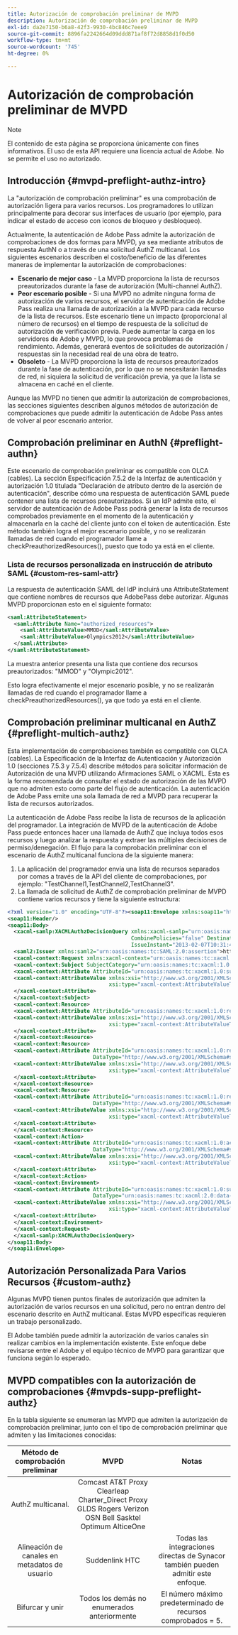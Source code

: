 ```yaml
---
title: Autorización de comprobación preliminar de MVPD
description: Autorización de comprobación preliminar de MVPD
exl-id: da2e7150-b6a8-42f3-9930-4bc846c7eee9
source-git-commit: 8896fa2242664d09ddd871af8f72d8858d1f0d50
workflow-type: tm+mt
source-wordcount: '745'
ht-degree: 0%

---
```


# Autorización de comprobación preliminar de MVPD

>[!NOTE]
>
>El contenido de esta página se proporciona únicamente con fines informativos. El uso de esta API requiere una licencia actual de Adobe. No se permite el uso no autorizado.

## Introducción {#mvpd-preflight-authz-intro}

La &quot;autorización de comprobación preliminar&quot; es una comprobación de autorización ligera para varios recursos. Los programadores lo utilizan principalmente para decorar sus interfaces de usuario (por ejemplo, para indicar el estado de acceso con iconos de bloqueo y desbloqueo).

Actualmente, la autenticación de Adobe Pass admite la autorización de comprobaciones de dos formas para MVPD, ya sea mediante atributos de respuesta AuthN o a través de una solicitud AuthZ multicanal.  Los siguientes escenarios describen el costo/beneficio de las diferentes maneras de implementar la autorización de comprobaciones:

* **Escenario de mejor caso** - La MVPD proporciona la lista de recursos preautorizados durante la fase de autorización (Multi-channel AuthZ).
* **Peor escenario posible** - Si una MVPD no admite ninguna forma de autorización de varios recursos, el servidor de autenticación de Adobe Pass realiza una llamada de autorización a la MVPD para cada recurso de la lista de recursos. Este escenario tiene un impacto (proporcional al número de recursos) en el tiempo de respuesta de la solicitud de autorización de verificación previa. Puede aumentar la carga en los servidores de Adobe y MVPD, lo que provoca problemas de rendimiento. Además, generará eventos de solicitudes de autorización / respuestas sin la necesidad real de una obra de teatro.
* **Obsoleto** - La MVPD proporciona la lista de recursos preautorizados durante la fase de autenticación, por lo que no se necesitarán llamadas de red, ni siquiera la solicitud de verificación previa, ya que la lista se almacena en caché en el cliente.

Aunque las MVPD no tienen que admitir la autorización de comprobaciones, las secciones siguientes describen algunos métodos de autorización de comprobaciones que puede admitir la autenticación de Adobe Pass antes de volver al peor escenario anterior.

## Comprobación preliminar en AuthN {#preflight-authn}

Este escenario de comprobación preliminar es compatible con OLCA (cables). La sección Especificación 7.5.2 de la Interfaz de autenticación y autorización 1.0 titulada &quot;Declaración de atributo dentro de la aserción de autenticación&quot;, describe cómo una respuesta de autenticación SAML puede contener una lista de recursos preautorizados. Si un IdP admite esto, el servidor de autenticación de Adobe Pass podrá generar la lista de recursos comprobados previamente en el momento de la autenticación y almacenarla en la caché del cliente junto con el token de autenticación. Este método también logra el mejor escenario posible, y no se realizarán llamadas de red cuando el programador llame a checkPreauthorizedResources(), puesto que todo ya está en el cliente.

### Lista de recursos personalizada en instrucción de atributo SAML {#custom-res-saml-attr}

La respuesta de autenticación SAML del IdP incluirá una AttributeStatement que contiene nombres de recursos que AdobePass debe autorizar.  Algunas MVPD proporcionan esto en el siguiente formato:

```XML
<saml:AttributeStatement>
  <saml:Attribute Name="authorized_resources">
    <saml:AttributeValue>MMOD</saml:AttributeValue>
    <saml:AttributeValue>Olympics2012</saml:AttributeValue>
  </saml:Attribute>
</saml:AttributeStatement>
```

La muestra anterior presenta una lista que contiene dos recursos preautorizados: &quot;MMOD&quot; y &quot;Olympic2012&quot;.

Esto logra efectivamente el mejor escenario posible, y no se realizarán llamadas de red cuando el programador llame a checkPreauthorizedResources(), ya que todo ya está en el cliente.

## Comprobación preliminar multicanal en AuthZ {#preflight-multich-authz}

Esta implementación de comprobaciones también es compatible con OLCA (cables).  La Especificación de la Interfaz de Autenticación y Autorización 1.0 (secciones 7.5.3 y 7.5.4) describe métodos para solicitar información de Autorización de una MVPD utilizando Afirmaciones SAML o XACML. Esta es la forma recomendada de consultar el estado de autorización de las MVPD que no admiten esto como parte del flujo de autenticación. La autenticación de Adobe Pass emite una sola llamada de red a MVPD para recuperar la lista de recursos autorizados.


La autenticación de Adobe Pass recibe la lista de recursos de la aplicación del programador. La integración de MVPD de la autenticación de Adobe Pass puede entonces hacer una llamada de AuthZ que incluya todos esos recursos y luego analizar la respuesta y extraer las múltiples decisiones de permiso/denegación.  El flujo para la comprobación preliminar con el escenario de AuthZ multicanal funciona de la siguiente manera:

1. La aplicación del programador envía una lista de recursos separados por comas a través de la API del cliente de comprobaciones, por ejemplo: &quot;TestChannel1,TestChannel2,TestChannel3&quot;.
1. La llamada de solicitud de AuthZ de comprobación preliminar de MVPD contiene varios recursos y tiene la siguiente estructura:

```XML
<?xml version="1.0" encoding="UTF-8"?><soap11:Envelope xmlns:soap11="http://schemas.xmlsoap.org/soap/envelope/"> 
<soap11:Header/> 
<soap11:Body> 
  <xacml-samlp:XACMLAuthzDecisionQuery xmlns:xacml-samlp="urn:oasis:names:tc:xacml:2.0:profile:saml2.0:v2:schema:protocol" 
                                       CombinePolicies="false" Destination="https://login.idpexmaple.net/" ID="_3576604f382455d6495f342d9e07b69c" 
                                       IssueInstant="2013-02-07T10:31:40.333Z" Version="2.0"> 
  <saml2:Issuer xmlns:saml2="urn:oasis:names:tc:SAML:2.0:assertion">https://saml.sp.auth-staging.adobe.com/on-behalf-of/TestDistributors</saml2:Issuer> 
  <xacml-context:Request xmlns:xacml-context="urn:oasis:names:tc:xacml:2.0:context:schema:os"> 
  <xacml-context:Subject SubjectCategory="urn:oasis:names:tc:xacml:1.0:subject-category:access-subject"> 
  <xacml-context:Attribute AttributeId="urn:oasis:names:tc:xacml:1.0:subject:subject-id" DataType="http://www.w3.org/2001/XMLSchema#string"> 
  <xacml-context:AttributeValue xmlns:xsi="http://www.w3.org/2001/XMLSchema-instance" 
                                xsi:type="xacml-context:AttributeValueType">VFZTAQEAABQCe[...]</xacml-context:AttributeValue> 
  </xacml-context:Attribute> 
  </xacml-context:Subject> 
  <xacml-context:Resource> 
  <xacml-context:Attribute AttributeId="urn:oasis:names:tc:xacml:1.0:resource:resource-id" DataType="http://www.w3.org/2001/XMLSchema#string"> 
  <xacml-context:AttributeValue xmlns:xsi="http://www.w3.org/2001/XMLSchema-instance" 
                                xsi:type="xacml-context:AttributeValueType">TestChannel1</xacml-context:AttributeValue> 
  </xacml-context:Attribute> 
  </xacml-context:Resource> 
  <xacml-context:Resource> 
  <xacml-context:Attribute AttributeId="urn:oasis:names:tc:xacml:1.0:resource:resource-id" 
                           DataType="http://www.w3.org/2001/XMLSchema#string"> 
  <xacml-context:AttributeValue xmlns:xsi="http://www.w3.org/2001/XMLSchema-instance" 
                                xsi:type="xacml-context:AttributeValueType">TestChannel2</xacml-context:AttributeValue> 
  </xacml-context:Attribute> 
  </xacml-context:Resource> 
  <xacml-context:Resource> 
  <xacml-context:Attribute AttributeId="urn:oasis:names:tc:xacml:1.0:resource:resource-id" 
                           DataType="http://www.w3.org/2001/XMLSchema#string"> 
  <xacml-context:AttributeValue xmlns:xsi="http://www.w3.org/2001/XMLSchema-instance"
                                xsi:type="xacml-context:AttributeValueType">TestChannel3</xacml-context:AttributeValue> 
  </xacml-context:Attribute> 
  </xacml-context:Resource> 
  <xacml-context:Action> 
  <xacml-context:Attribute AttributeId="urn:oasis:names:tc:xacml:1.0:action:action-id" 
                           DataType="http://www.w3.org/2001/XMLSchema#string"> 
  <xacml-context:AttributeValue xmlns:xsi="http://www.w3.org/2001/XMLSchema-instance" 
                                xsi:type="xacml-context:AttributeValueType">VIEW</xacml-context:AttributeValue> 
  </xacml-context:Attribute> 
  </xacml-context:Action> 
  <xacml-context:Environment> 
  <xacml-context:Attribute AttributeId="urn:oasis:names:tc:xacml:1.0:subject:authn-locality:ip-address" 
                           DataType="urn:oasis:names:tc:xacml:2.0:data-type:ipAddress"> 
  <xacml-context:AttributeValue xmlns:xsi="http://www.w3.org/2001/XMLSchema-instance" 
                                xsi:type="xacml-context:AttributeValueType">127.0.0.1</xacml-context:AttributeValue> 
  </xacml-context:Attribute> 
  </xacml-context:Environment> 
  </xacml-context:Request> 
  </xacml-samlp:XACMLAuthzDecisionQuery> 
</soap11:Body> 
</soap11:Envelope>
```

## Autorización Personalizada Para Varios Recursos {#custom-authz}

Algunas MVPD tienen puntos finales de autorización que admiten la autorización de varios recursos en una solicitud, pero no entran dentro del escenario descrito en AuthZ multicanal. Estas MVPD específicas requieren un trabajo personalizado.

El Adobe también puede admitir la autorización de varios canales sin realizar cambios en la implementación existente.  Este enfoque debe revisarse entre el Adobe y el equipo técnico de MVPD para garantizar que funciona según lo esperado.

## MVPD compatibles con la autorización de comprobaciones {#mvpds-supp-preflight-authz}

En la tabla siguiente se enumeran las MVPD que admiten la autorización de comprobación preliminar, junto con el tipo de comprobación preliminar que admiten y las limitaciones conocidas:

| Método de comprobación preliminar | MVPD | Notas |
|:-------------------------------:|:--------------------------------------------------------------------------------------------------------:|:------------------------------------------------------------------:|
| AuthZ multicanal. | Comcast AT&amp;T Proxy Clearleap Charter_Direct Proxy GLDS Rogers Verizon OSN Bell Sasktel Optimum AlticeOne |                                                                    |
| Alineación de canales en metadatos de usuario | Suddenlink HTC | Todas las integraciones directas de Synacor también pueden admitir este enfoque. |
| Bifurcar y unir | Todos los demás no enumerados anteriormente | El número máximo predeterminado de recursos comprobados = 5. |

<!--
![RelatedInformation]
>* [Logout](/help/authentication/usecase-mvpd-logout.md)
>* [Authorization](/help/authentication/authz-usecase.md)
>* [MVPD Integration Features](/help/authentication/mvpd-integr-features.md)
>* [MVPD User Metadata Exchange](/help/authentication/mvpd-user-metadata-exchng.md)
>* [Preflight Authorization - Programmer Integration Guide](/help/authentication/preflight-authz.md)
>* [AuthN and AuthZ Interface 1.0 Specification](https://www.cablelabs.com/specifications/CL-SP-AUTH1.0-I04-120621.pdf){target=_blank} 
-->
